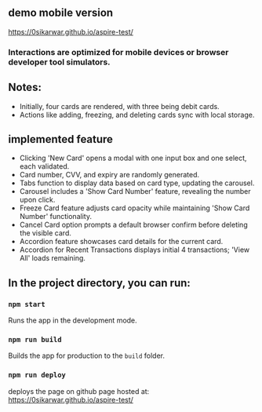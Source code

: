 ## demo mobile version

https://0sikarwar.github.io/aspire-test/

### Interactions are optimized for mobile devices or browser developer tool simulators.

## Notes:

- Initially, four cards are rendered, with three being debit cards.
- Actions like adding, freezing, and deleting cards sync with local storage.

## implemented feature

- Clicking 'New Card' opens a modal with one input box and one select, each validated.
- Card number, CVV, and expiry are randomly generated.
- Tabs function to display data based on card type, updating the carousel.
- Carousel includes a 'Show Card Number' feature, revealing the number upon click.
- Freeze Card feature adjusts card opacity while maintaining 'Show Card Number' functionality.
- Cancel Card option prompts a default browser confirm before deleting the visible card.
- Accordion feature showcases card details for the current card.
- Accordion for Recent Transactions displays initial 4 transactions; 'View All' loads remaining.

## In the project directory, you can run:

### `npm start`

Runs the app in the development mode.

### `npm run build`

Builds the app for production to the `build` folder.

### `npm run deploy`

deploys the page on github page hosted at:
https://0sikarwar.github.io/aspire-test/
